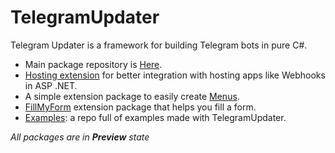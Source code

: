# TelegramUpdater

Telegram Updater is a framework for building Telegram bots in pure C#.

- Main package repository is [Here](https://github.com/TelegramUpdater/TelegramUpdater).
- [Hosting extension](https://github.com/TelegramUpdater/TelegramUpdater.Hosting) for better integration with hosting apps like Webhooks in ASP .NET.
- A simple extension package to easily create [Menus](https://github.com/TelegramUpdater/TelegramUpdater.Menu).
- [FillMyForm](https://github.com/TelegramUpdater/TelegramUpdater.FillMyForm) extension package that helps you fill a form.
- [Examples](https://github.com/TelegramUpdater/TelegramUpdater.Examples): a repo full of examples made with TelegramUpdater.

_All packages are in **Preview** state_


<!--

**Here are some ideas to get you started:**

🙋‍♀️ A short introduction - what is your organization all about?
🌈 Contribution guidelines - how can the community get involved?
👩‍💻 Useful resources - where can the community find your docs? Is there anything else the community should know?
🍿 Fun facts - what does your team eat for breakfast?
🧙 Remember, you can do mighty things with the power of [Markdown](https://docs.github.com/github/writing-on-github/getting-started-with-writing-and-formatting-on-github/basic-writing-and-formatting-syntax)
-->
